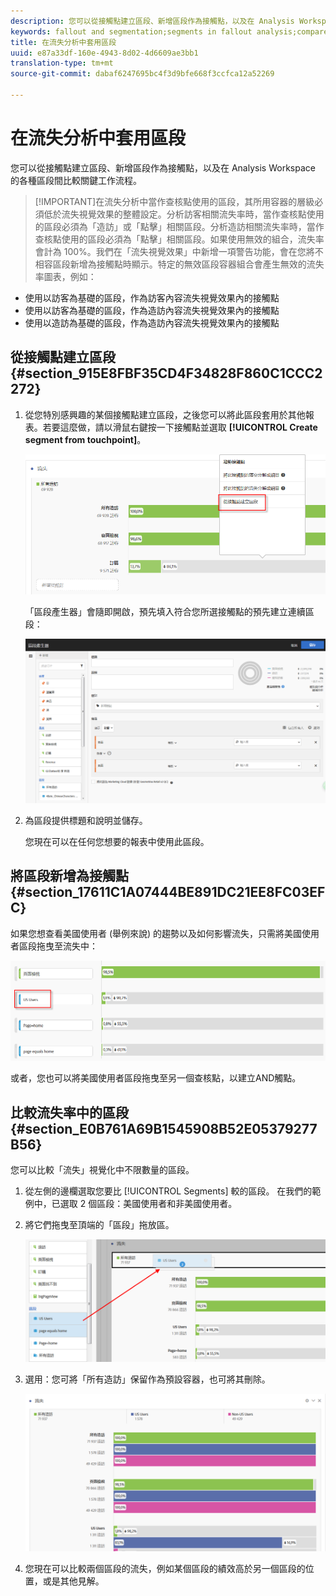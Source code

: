 ```yaml
---
description: 您可以從接觸點建立區段、新增區段作為接觸點，以及在 Analysis Workspace 的各種區段間比較關鍵工作流程。
keywords: fallout and segmentation;segments in fallout analysis;compare segments in fallout
title: 在流失分析中套用區段
uuid: e87a33df-160e-4943-8d02-4d6609ae3bb1
translation-type: tm+mt
source-git-commit: dabaf6247695bc4f3d9bfe668f3ccfca12a52269

---
```



# 在流失分析中套用區段

您可以從接觸點建立區段、新增區段作為接觸點，以及在 Analysis Workspace 的各種區段間比較關鍵工作流程。

>[!IMPORTANT]在流失分析中當作查核點使用的區段，其所用容器的層級必須低於流失視覺效果的整體設定。分析訪客相關流失率時，當作查核點使用的區段必須為「造訪」或「點擊」相關區段。分析造訪相關流失率時，當作查核點使用的區段必須為「點擊」相關區段。如果使用無效的組合，流失率會計為 100%。我們在「流失視覺效果」中新增一項警告功能，會在您將不相容區段新增為接觸點時顯示。特定的無效區段容器組合會產生無效的流失率圖表，例如：

* 使用以訪客為基礎的區段，作為訪客內容流失視覺效果內的接觸點
* 使用以訪客為基礎的區段，作為造訪內容流失視覺效果內的接觸點
* 使用以造訪為基礎的區段，作為造訪內容流失視覺效果內的接觸點

## 從接觸點建立區段 {#section_915E8FBF35CD4F34828F860C1CCC2272}

1. 從您特別感興趣的某個接觸點建立區段，之後您可以將此區段套用於其他報表。若要這麼做，請以滑鼠右鍵按一下接觸點並選取 **[!UICONTROL Create segment from touchpoint]**。

   ![](assets/segment-from-touchpoint.png)

   「區段產生器」會隨即開啟，預先填入符合您所選接觸點的預先建立連續區段：

   ![](assets/segment-builder.png)

1. 為區段提供標題和說明並儲存。

   您現在可以在任何您想要的報表中使用此區段。

## 將區段新增為接觸點 {#section_17611C1A07444BE891DC21EE8FC03EFC}

如果您想查看美國使用者 (舉例來說) 的趨勢以及如何影響流失，只需將美國使用者區段拖曳至流失中：

![](assets/segment-touchpoint.png)

或者，您也可以將美國使用者區段拖曳至另一個查核點，以建立AND觸點。

## 比較流失率中的區段 {#section_E0B761A69B1545908B52E05379277B56}

您可以比較「流失」視覺化中不限數量的區段。

1. 從左側的邊欄選取您要比 [!UICONTROL Segments] 較的區段。 在我們的範例中，已選取 2 個區段：美國使用者和非美國使用者。
1. 將它們拖曳至頂端的「區段」拖放區。

   ![](assets/segment-drop.png)

1. 選用：您可將「所有造訪」保留作為預設容器，也可將其刪除。

   ![](assets/seg-compare.png)

1. 您現在可以比較兩個區段的流失，例如某個區段的績效高於另一個區段的位置，或是其他見解。
